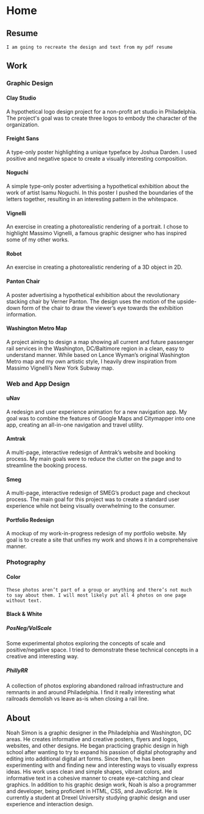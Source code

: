 # Home
## Resume
`I am going to recreate the design and text from my pdf resume`
## Work
### Graphic Design
#### Clay Studio
A hypothetical logo design project for a non-profit art studio in Philadelphia. The project's goal was to create three logos to embody the character of the organization.
#### Freight Sans
A type-only poster highlighting a unique typeface by Joshua Darden. I used positive and negative space to create a visually interesting composition.
#### Noguchi
A simple type-only poster advertising a hypothetical exhibition about the work of artist Isamu Noguchi. In this poster I pushed the boundaries of the letters together, resulting in an interesting pattern in the whitespace.
#### Vignelli
An exercise in creating a photorealistic rendering of a portrait. I chose to highlight Massimo Vignelli, a famous graphic designer who has inspired some of my other works.
#### Robot
An exercise in creating a photorealistic rendering of a 3D object in 2D.
#### Panton Chair
A poster advertising a hypothetical exhibition about the revolutionary stacking chair by Verner Panton. The design uses the motion of the upside-down form of the chair to draw the viewer’s eye towards the exhibition information.
#### Washington Metro Map
A project aiming to design a map showing all current and future passenger rail services in the Washington, DC/Baltimore region in a clean, easy to understand manner. While based on Lance Wyman’s original Washington Metro map and my own artistic style, I heavily drew inspiration from Massimo Vignelli’s New York Subway map.
### Web and App Design
#### uNav
A redesign and user experience animation for a new navigation app. My goal was to combine the features of Google Maps and Citymapper into one app, creating an all-in-one navigation and travel utility.
#### Amtrak
A multi-page, interactive redesign of Amtrak’s website and booking process. My main goals were to reduce the clutter on the page and to streamline the booking process.
#### Smeg
A multi-page, interactive redesign of SMEG’s product page and checkout process. The main goal for this project was to create a standard user experience while not being visually overwhelming to the consumer.
#### Portfolio Redesign
A mockup of my work-in-progress redesign of my portfolio website. My goal is to create a site that unifies my work and shows it in a comprehensive manner.
### Photography
#### Color
`These photos aren’t part of a group or anything and there’s not much to say about them. I will most likely put all 4 photos on one page without text.`
#### Black & White
##### PosNeg/VolScale
Some experimental photos exploring the concepts of scale and positive/negative space. I tried to demonstrate these technical concepts in a creative and interesting way.
##### PhillyRR
A collection of photos exploring abandoned railroad infrastructure and remnants in and around Philadelphia. I find it really interesting what railroads demolish vs leave as-is when closing a rail line.
## About
Noah Simon is a graphic designer in the Philadelphia and Washington, DC areas. He creates informative and creative posters, flyers and logos, websites, and other designs. He began practicing graphic design in high school after wanting to try to expand his passion of digital photography and editing into additional digital art forms. Since then, he has been experimenting with and finding new and interesting ways to visually express ideas. His work uses clean and simple shapes, vibrant colors, and informative text in a cohesive manner to create eye-catching and clear graphics. In addition to his graphic design work, Noah is also a programmer and developer, being proficient in HTML, CSS, and JavaScript. He is currently a student at Drexel University studying graphic design and user experience and interaction design.